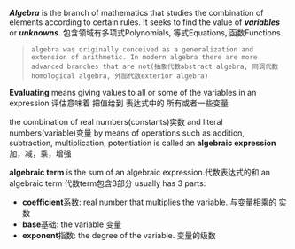 ***Algebra*** is the branch of mathematics that studies the combination of elements according to certain rules. It seeks to find the value of ***variables*** or ***unknowns***. 包含领域有多项式Polynomials, 等式Equations, 函数Functions.

> ```
> algebra was originally conceived as a generalization and extension of arithmetic. In modern algebra there are more advanced branches that are not(抽象代数abstract algebra, 同调代数homological algebra, 外部代数exterior algebra)
> ```

**Evaluating** means giving values to all or some of the variables in an expression 评估意味着 把值给到 表达式中的 所有或者一些变量 

the combination of real numbers(constants)实数 and literal numbers(variable)变量 by means of operations such as addition, subtraction, multiplication, potentiation is called an **algebraic expression** 加，减，乘，增强

**algebraic term** is the sum of an algebraic expression.代数表达式的和 an algebraic term 代数term包含3部分 usually has 3 parts:
- **coefficient**系数: real number that multiplies the variable. 与变量相乘的 实数
- **base**基础: the variable 变量                                                              
- **exponent**指数: the degree of the variable. 变量的级数



